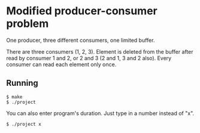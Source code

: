# Modified producer-consumer problem

One producer, three different consumers, one limited buffer.

There are three consumers (1, 2, 3). Element is deleted from the buffer after read by consumer 1 and 2, or 2 and 3 (2 and 1, 3 and 2 also). Every consumer can read each element only once.

## Running

```
$ make
$ ./project
```

You can also enter program's duration. Just type in a number instead of "x".

```
$ ./project x
```